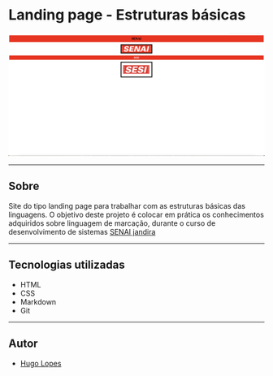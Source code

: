 # Landing page - Estruturas básicas

![](./img/estruturas.png)

---

## Sobre
Site do tipo landing page para trabalhar com as estruturas básicas das linguagens. O objetivo deste projeto é colocar em prática os conhecimentos adquiridos sobre linguagem de marcação, durante o curso de desenvolvimento de sistemas [SENAI jandira](https://sp.senai.br/unidade/jandira/)

---

## Tecnologias utilizadas
- HTML
- CSS
- Markdown
- Git

---

## Autor 
- [Hugo Lopes](https://www.linkedin.com/in/hugo-lopes-souza-a25b9122a/)
